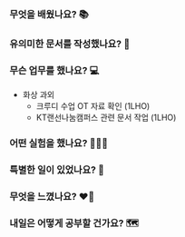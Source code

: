### 무엇을 배웠나요? 📚

### 유의미한 문서를 작성했나요? 📝

### 무슨 업무를 했나요? 💻
- 화상 과외
    - 크루디 수업 OT 자료 확인 (1LHO)
    - KT랜선나눔캠퍼스 관련 문서 작업 (1LHO)

### 어떤 실험을 했나요? 👩🏻‍🔬

### 특별한 일이 있었나요? 🧳

### 무엇을 느꼈나요? ❤️‍🔥

### 내일은 어떻게 공부할 건가요? 🗺